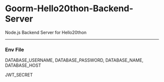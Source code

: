 # Goorm-Hello20thon-Backend-Server
Node.js Backend Server for Hello20thon

---

### Env File

DATABASE_USERNAME, DATABASE_PASSWORD, DATABASE_NAME, DATABASE_HOST

JWT_SECRET
